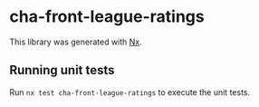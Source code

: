 # cha-front-league-ratings

This library was generated with [Nx](https://nx.dev).

## Running unit tests

Run `nx test cha-front-league-ratings` to execute the unit tests.
